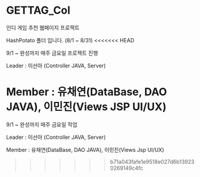 # GETTAG_Col
인디 게임 추천 웹페이지 프로젝트

HashPotato 폴더 입니다. (8/1 ~ 8/31)
<<<<<<< HEAD

9/1 ~ 완성까지 매주 금요일 프로젝트 진행

 
Leader : 이선아 (Controller JAVA, Server)

Member : 유채연(DataBase, DAO JAVA), 이민진(Views JSP UI/UX)
=======

9/1 ~ 완성까지 매주 금요일 작업

 
Leader : 이선아 (Controller JAVA, Server)

Member : 유채연(DataBase, DAO JAVA), 이민진(Views Jsp UI/UX)

>>>>>>> b71a043fafe1e9518e027d6b139230269149c4fc
